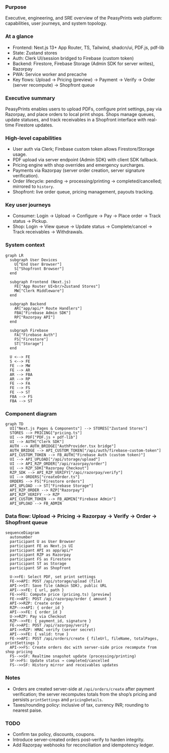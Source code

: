 ### Purpose
Executive, engineering, and SRE overview of the PeasyPrints web platform: capabilities, user journeys, and system topology.

### At a glance
- Frontend: Next.js 13+ App Router, TS, Tailwind, shadcn/ui, PDF.js, pdf-lib
- State: Zustand stores
- Auth: Clerk UI/session bridged to Firebase (custom token)
- Backend: Firestore, Firebase Storage (Admin SDK for server writes), Razorpay
- PWA: Service worker and precache
- Key flows: Upload → Pricing (preview) → Payment → Verify → Order (server recompute) → Shopfront queue

### Executive summary
PeasyPrints enables users to upload PDFs, configure print settings, pay via Razorpay, and place orders to local print shops. Shops manage queues, update statuses, and track receivables in a Shopfront interface with real-time Firestore updates.

### High-level capabilities
- User auth via Clerk; Firebase custom token allows Firestore/Storage usage.
- PDF upload via server endpoint (Admin SDK) with client SDK fallback.
- Pricing engine with shop overrides and emergency surcharges.
- Payments via Razorpay (server order creation, server signature verification).
- Order lifecycle: pending → processing/printing → completed/cancelled; mirrored to `history`.
- Shopfront: live order queue, pricing management, payouts tracking.

### Key user journeys
- Consumer: Login → Upload → Configure → Pay → Place order → Track status → Pickup.
- Shop: Login → View queue → Update status → Complete/cancel → Track receivables → Withdrawals.

### System context
```mermaid
graph LR
  subgraph User Devices
    U["End User Browser"]
    S["Shopfront Browser"]
  end

  subgraph Frontend (Next.js)
    FE["App Router UI<br/>Zustand Stores"]
    MW["Clerk Middleware"]
  end

  subgraph Backend
    AR["app/api/* Route Handlers"]
    FBA["Firebase Admin SDK"]
    RP["Razorpay API"]
  end

  subgraph Firebase
    FA["Firebase Auth"]
    FS["Firestore"]
    ST["Storage"]
  end

  U <--> FE
  S <--> FE
  FE --> MW
  FE --> AR
  AR --> FBA
  AR --> RP
  FE --> FA
  FE --> FS
  FE --> ST
  FBA --> FS
  FBA --> ST
```

### Component diagram
```mermaid
graph TD
  UI["Next.js Pages & Components"] --> STORES["Zustand Stores"]
  STORES --> PRICING["pricing.ts"]
  UI --> PDF["PDF.js + pdf-lib"]
  UI --> AUTH["Clerk SDK"]
  AUTH --> AUTH_BRIDGE["AuthProvider.tsx bridge"]
  AUTH_BRIDGE --> API_CUSTOM_TOKEN["/api/auth/firebase-custom-token"]
  API_CUSTOM_TOKEN --> FB_AUTH["Firebase Auth (custom token)"]
  UI --> API_UPLOAD["/api/storage/upload"]
  UI --> API_RZP_ORDER["/api/razorpay/order"]
  UI --> RZP_SDK["Razorpay Checkout"]
  RZP_SDK --> API_RZP_VERIFY["/api/razorpay/verify"]
  UI --> ORDERS["createOrder.ts"]
  ORDERS --> FS["Firestore orders"]
  API_UPLOAD --> ST["Firebase Storage"]
  API_RZP_ORDER --> RZP["Razorpay"]
  API_RZP_VERIFY --> RZP
  API_CUSTOM_TOKEN --> FB_ADMIN["Firebase Admin"]
  API_UPLOAD --> FB_ADMIN
```

### Data flow: Upload → Pricing → Razorpay → Verify → Order → Shopfront queue
```mermaid
sequenceDiagram
  autonumber
  participant U as User Browser
  participant FE as Next.js UI
  participant API as app/api/*
  participant RZP as Razorpay
  participant FS as Firestore
  participant ST as Storage
  participant SF as Shopfront

  U->>FE: Select PDF, set print settings
  FE->>API: POST /api/storage/upload (file)
  API->>ST: Save file (Admin SDK), public URL
  API-->>FE: { url, path }
  FE->>FE: Compute price (pricing.ts) [preview]
  FE->>API: POST /api/razorpay/order { amount }
  API->>RZP: Create order
  RZP-->>API: { order_id }
  API-->>FE: { order_id }
  U->>RZP: Pay via Checkout
  RZP-->>FE: { payment_id, signature }
  FE->>API: POST /api/razorpay/verify
  API->>RZP: HMAC verify (server secret)
  API-->>FE: { valid: true }
  FE->>API: POST /api/orders/create { fileUrl, fileName, totalPages, printSettings }
  API->>FS: Create orders doc with server-side price recompute from shop pricing
  FS-->>SF: Realtime snapshot update (processing/printing)
  SF->>FS: Update status → completed/cancelled
  FS-->>SF: History mirror and receivables updates
```

### Notes
- Orders are created server-side at `/api/orders/create` after payment verification; the server recomputes totals from the shop’s pricing and persists `printSettings` and `pricingDetails`.
- Taxes/rounding policy: inclusive of tax, currency INR; rounding to nearest paise.

### TODO
- Confirm tax policy, discounts, coupons.
- Introduce server-created orders post-verify to harden integrity.
- Add Razorpay webhooks for reconciliation and idempotency ledger.


